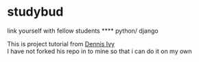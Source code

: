 # <h1>studybud</h1>
link yourself with fellow students **** python/ django
<p>This is project tutorial from <a href="https://github.com/divanov11">Dennis Ivy</a>
</br>
I have not forked his repo in to mine so that i can do it on my own</p>
